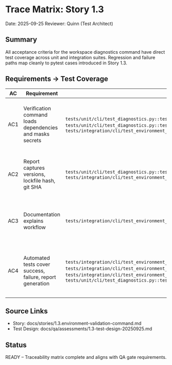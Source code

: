# Trace Matrix: Story 1.3

Date: 2025-09-25
Reviewer: Quinn (Test Architect)

## Summary
All acceptance criteria for the workspace diagnostics command have direct test coverage across unit and integration suites. Regression and failure paths map cleanly to pytest cases introduced in Story 1.3.

## Requirements → Test Coverage
| AC | Requirement | Test Scenario(s) | Notes |
|----|-------------|------------------|-------|
| AC1 | Verification command loads dependencies and masks secrets | `tests/unit/cli/test_diagnostics.py::test_dependency_import_success`, `tests/unit/cli/test_diagnostics.py::test_output_redacts_secret`, `tests/integration/cli/test_environment_diagnostics.py::test_workspace_diagnostics_redacts_secret` | Covers import success, secret scrubbing, and CLI stdout/stderr sanitisation. |
| AC2 | Report captures versions, lockfile hash, git SHA | `tests/unit/cli/test_diagnostics.py::test_report_contains_expected_metadata`, `tests/integration/cli/test_environment_diagnostics.py::test_workspace_diagnostics_writes_report` | Validates metadata schema, SHA-256 length, and persisted artifact. |
| AC3 | Documentation explains workflow | `tests/integration/cli/test_environment_diagnostics.py::test_overview_documents_diagnostics_reference` | Confirms architecture overview references command usage and report path. |
| AC4 | Automated tests cover success, failure, report generation | `tests/integration/cli/test_environment_diagnostics.py::test_workspace_diagnostics_fails_on_missing_dependency`, `tests/integration/cli/test_environment_diagnostics.py::test_report_artifacts_remain_untracked`, `tests/integration/cli/test_environment_diagnostics.py::test_workspace_diagnostics_writes_report`, `tests/unit/cli/test_diagnostics.py::test_missing_dependency_triggers_error` | Ensures non-zero exit on missing modules, git hygiene, and artifact creation.

## Source Links
- Story: docs/stories/1.3.environment-validation-command.md
- Test Design: docs/qa/assessments/1.3-test-design-20250925.md

## Status
READY – Traceability matrix complete and aligns with QA gate requirements.
